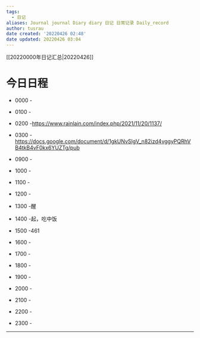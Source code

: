 ```yaml
---
tags:
  - 日记
aliases: Journal journal Diary diary 日记 日常记录 Daily_record
author: tusrau
date created: '20220426 02:48'
date updated: 20220426 03:04
---
```


[[20220000年日记汇总|20220426]]

# 今日日程

- 0000 -
- 0100 -
- 0200 -https://www.rainlain.com/index.php/2021/11/20/1137/
- 0300 -https://docs.google.com/document/d/1gkUNvSlgV_n82izd4vggyPQRhVB4tkB4vF0kx6YUZTg/pub

- 0900 -
- 1000 -
- 1100 -
- 1200 -
- 1300 -醒
- 1400 -起，吃中饭
- 1500 -461
- 1600 -
- 1700 -
- 1800 -

- 1900 -
- 2000 -
- 2100 -
- 2200 -
- 2300 -

---
